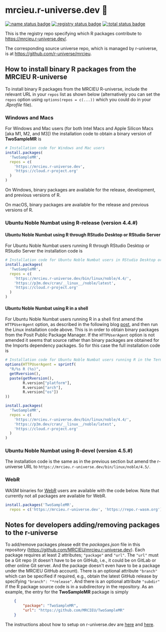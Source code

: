 # mrcieu.r-universe.dev :rocket:

[![:name status badge](https://mrcieu.r-universe.dev/badges/:name)](https://mrcieu.r-universe.dev/)
[![:registry status badge](https://mrcieu.r-universe.dev/badges/:registry)](https://github.com/r-universe/mrcieu/actions/workflows/sync.yml)
[![:total status badge](https://mrcieu.r-universe.dev/badges/:total)](https://mrcieu.r-universe.dev/)

This is the registry repo specifying which R packages contribute to <https://mrcieu.r-universe.dev/>.

The corresponding source universe repo, which is managed by r-universe, is at <https://github.com/r-universe/mrcieu>.

## How to install binary R packages from the MRCIEU R-universe

To install binary R packages from the MRCIEU R-universe, include the relevant URL in your `repos` list as shown below (alternatively you can set the `repos` option using `options(repos = c(...))` which you could do in your *.Rprofile* file).

### Windows and Macs

For Windows and Mac users (for both Intel Macs and Apple Silicon Macs [aka M1, M2, and M3]) the installation code to obtain a binary version of **TwoSampleMR** is

```r
# Installation code for Windows and Mac users
install.packages(
  'TwoSampleMR',
  repos = c(
    'https://mrcieu.r-universe.dev',
    'https://cloud.r-project.org'
  )
)
```

On Windows, binary packages are available for the release, development, and previous versions of R.

On macOS, binary packages are available for the release and previous versions of R.

### Ubuntu Noble Numbat using R-release (version 4.4.#)

#### Ubuntu Noble Numbat using R through RStudio Desktop or RStudio Server

For Ubuntu Noble Numbat users running R through RStudio Desktop or RStudio Server the installation code is

```r
# Installation code for Ubuntu Noble Numbat users in RStudio Desktop or Server
install.packages(
  'TwoSampleMR',
  repos = c(
    'https://mrcieu.r-universe.dev/bin/linux/noble/4.4/',
    'https://p3m.dev/cran/__linux__/noble/latest',
    'https://cloud.r-project.org'
  )
)
```

#### Ubuntu Noble Numbat using R in a shell

For Ubuntu Noble Numbat users running R in a shell first amend the `HTTPUserAgent` option, as described in the following blog [post](https://tshafer.com/blog/2023/07/posit-package-manager-linux), and then run the Linux installation code above. This is in order to obtain binary packages from the Posit Public Package Manager. If the `HTTPUserAgent` option is not amended it seems that source rather than binary packages are obtained for the Imports dependency packages. So for this case the full installation code is

```r
# Installation code for Ubuntu Noble Numbat users running R in the Terminal
options(HTTPUserAgent = sprintf(
  "R/%s R (%s)",
  getRversion(),
  paste(getRversion(),
        R.version["platform"],
        R.version["arch"],
        R.version["os"])
))

install.packages(
  'TwoSampleMR',
  repos = c(
    'https://mrcieu.r-universe.dev/bin/linux/noble/4.4/',
    'https://p3m.dev/cran/__linux__/noble/latest',
    'https://cloud.r-project.org'
  )
)
```

### Ubuntu Noble Numbat using R-devel (version 4.5.#)

The installation code is the same as in the previous section but amend the r-universe URL to `https://mrcieu.r-universe.dev/bin/linux/noble/4.5/`.

### WebR

WASM binaries for [WebR](https://docs.r-wasm.org/webr/latest/) users are available with the code below. Note that currently not all packages are available for WebR.

```r
install.packages('TwoSampleMR',
  repos = c('https://mrcieu.r-universe.dev', 'https://repo.r-wasm.org'))
```

## Notes for developers adding/removing packages to the r-universe

To add/remove packages please edit the *packages.json* file in this repository (<https://github.com/MRCIEU/mrcieu.r-universe.dev>). Each package requires at least 2 attributes; `"package"` and `"url"`. The `"url"` must be a Git repo (it doesn't have to be on GitHub, i.e., it could be on GitLab or other online Git server. And the package doesn't even have to be a package under the MRCIEU GitHub account). There is an optional attribute `"branch"` which can be specified if required, e.g., obtain the latest GitHub release by specifying `"branch": "*release"`. And there is an optional attribute `"subdir"` if the R package source code is in a subdirectory in the repository. As an example, the entry for the **TwoSampleMR** package is simply

```json
    {
        "package": "TwoSampleMR",
        "url": "https://github.com/MRCIEU/TwoSampleMR"
    }
```

The instructions about how to setup on r-universe.dev are [here](https://ropensci.org/blog/2021/06/22/setup-runiverse/) and [here](https://github.com/r-universe-org/help#readme).
